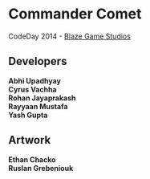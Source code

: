 Commander Comet
=============

CodeDay 2014 - [Blaze Game Studios](http://blazegamestudios.com)

Developers
-------------

<b>Abhi Upadhyay</b><br>
<b>Cyrus Vachha</b><br>
<b>Rohan Jayaprakash</b><br>
<b>Rayyaan Mustafa</b><br>
<b>Yash Gupta</b>


Artwork
-------------

<b>Ethan Chacko</b><br>
<b>Ruslan Grebeniouk</b>
